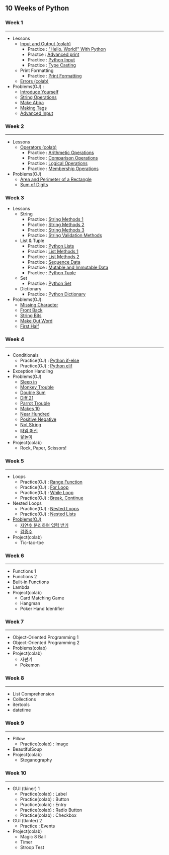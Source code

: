 ## 10 Weeks of Python

### Week 1
---
* Lessons
   * <a href = "https://colab.research.google.com/drive/1a1rZB5tIMluQqgSrgOWFDETsv_a7kHTn?usp=sharing">Input and Output (colab)</a>
      * Practice : <a href = "http://3.131.175.105/problem/0213">"Hello, World!" With Python</a>
      * Practce : <a href="http://3.131.175.105/problem/0284">Advanced print</a>
      * Practice : <a href = "http://3.131.175.105/problem/0214">Python Input</a>
      * Practice : <a href = "http://3.131.175.105/problem/0217">Type Casting</a>
   * Print Formatting
      * Practice : <a href="http://3.131.175.105/problem/0220">Print Formatting</a> 
   * <a href = "https://colab.research.google.com/drive/17xim7Q8CzN9ybLFZqg_wdBqnKfBfkRO4?usp=sharing">Errors (colab)</a>
* Problems(OJ) : 
    * <a href = "http://3.131.175.105/problem/0219">Introduce Yourself</a>
    * <a href="http://3.131.175.105/problem/0216">String Operations</a> 
    * <a href="http://3.131.175.105/problem/0235">Make Abba</a>
    * <a href="http://3.131.175.105/problem/0236">Making Tags</a>
    * <a href = "http://3.131.175.105/problem/0246">Advanced Input</a>

### Week 2
---
* Lessons  
  * <a href="https://colab.research.google.com/drive/1DOiyBG9Ouvg5SZuKxeiAWYa0OE4OkvrL?usp=sharing">Operators (colab)</a>
    * Practice : <a href="http://3.131.175.105/problem/0218">Arithmetic Operations</a>
    * Practice : <a href="http://3.131.175.105/problem/0223">Comparison Operations</a>
    * Practice : <a href="http://3.131.175.105/problem/0224">Logical Operations</a>
    * Practice : <a href="http://3.131.175.105/problem/0261">Membership Operations</a>
* Problems(OJ)
    * <a href="http://3.131.175.105/problem/0221">Area and Perimeter of a Rectangle</a>
    * <a href="http://3.131.175.105/problem/0222">Sum of Digits</a>

### Week 3
* Lessons
  * String
    * Practice : <a href="http://3.131.175.105/problem/0237">String Methods 1</a>
    * Practice : <a href="http://3.131.175.105/problem/0238">String Methods 2</a> 
    * Practice : <a href="http://3.131.175.105/problem/0245">String Methods 3</a> 
    * Practice : <a href="http://3.131.175.105/problem/0239">String Validation Methods</a>
  * List & Tuple
    * Practice : <a href="http://3.131.175.105/problem/0240">Python Lists</a>
    * Practice : <a href="http://3.131.175.105/problem/0241">List Methods 1</a>
    * Practice : <a href="http://3.131.175.105/problem/0242">List Methods 2</a>
    * Practice : <a href="http://3.131.175.105/problem/0243">Sequence Data</a>
    * Practice : <a href="http://3.131.175.105/problem/0244">Mutable and Immutable Data</a>  
    * Practice : <a href="http://3.131.175.105/problem/0281">Python Tuple</a>
  * Set
    * Practice : <a href="http://3.131.175.105/problem/0282">Python Set</a>
  * Dictionary
    * Practice : <a href="http://3.131.175.105/problem/0283">Python Dictionary</a>
* Problems(OJ):
  * <a href="http://3.131.175.105/problem/0249">Missing Character</a>
  * <a href="http://3.131.175.105/problem/0250">Front Back</a>
  * <a href="http://3.131.175.105/problem/0252">String Bits</a>
  * <a href="http://3.131.175.105/problem/0253">Make Out Word</a>
  * <a href="http://3.131.175.105/problem/0254">First Half</a> 
  
### Week 4
---
* Conditionals
    * Practice(OJ) : <a href="http://3.131.175.105/problem/0225">Python if-else</a>  
    * Practice(OJ) : <a href="http://3.131.175.105/problem/0226">Python elif</a> 
* Exception Handling
* Problems(OJ)
    * <a href="http://3.131.175.105/problem/0227">Sleep in </a>
    * <a href="http://3.131.175.105/problem/0228">Monkey Trouble</a> 
    * <a href="http://3.131.175.105/problem/0229">Double Sum</a>
    * <a href="http://3.131.175.105/problem/0230">Diff 21</a>
    * <a href="http://3.131.175.105/problem/0231">Parrot Trouble</a>
    * <a href="http://3.131.175.105/problem/0232">Makes 10</a>
    * <a href="http://3.131.175.105/problem/0233">Near Hundred</a>
    * <a href="http://3.131.175.105/problem/0233">Positive Negative</a>
    * <a href="http://3.131.175.105/problem/0248">Not String</a>
    * <a href="http://3.131.175.105/problem/0002">타임 머신</a>
    * <a href="http://3.131.175.105/problem/0005">윷놀이</a>
* Project(colab)
    * Rock, Paper, Scissors!
   
### Week 5
---
* Loops
    * Practice(OJ) : <a href="http://3.131.175.105/problem/0262">Range Function</a> 
    * Practice(OJ) : <a href="http://3.131.175.105/problem/0263">For Loop</a>
    * Practice(OJ) : <a href="http://3.131.175.105/problem/0264">While Loop</a>
    * Practice(OJ) : <a href="http://3.131.175.105/problem/0265">Break, Continue</a>
* Nested Loops
    * Practice(OJ) : <a href="http://3.131.175.105/problem/0285">Nested Loops</a> 
    * Practice(OJ) : <a href="http://3.131.175.105/problem/0286">Nested Lists
* Problems(OJ)
    * <a href="http://3.131.175.105/problem/0003">자연수 분리하여 입력 받기</a>
    * <a href="http://3.131.175.105/problem/0006">검증수</a>
* Project(colab)
    * Tic-tac-toe

### Week 6
---
* Functions 1
* Functions 2
* Built-in Functions
* Lambda
* Project(colab)
   * Card Matching Game
   * Hangman
   * Poker Hand Identifier

### Week 7
---
* Object-Oriented Programming 1
* Object-Oriented Programming 2
* Problems(colab)
* Project(colab)
   * 자판기
   * Pokemon

### Week 8
----
* List Comprehension
* Collections
* itertools 
* datetime
   
### Week 9
--- 
* Pillow
   * Practice(colab) : Image
* BeautifulSoup
* Project(colab)
   * Steganography
   
### Week 10
---
* GUI (tkiner) 1
   * Practice(colab) : Label
   * Practice(colab) : Button
   * Practice(colab) : Entry
   * Practice(colab) : Radio Button
   * Practice(colab) : Checkbox
* GUI (tkinter) 2
   * Practice : Events
* Project(colab)
   * Magic 8 Ball
   * Timer
   * Stroop Test
